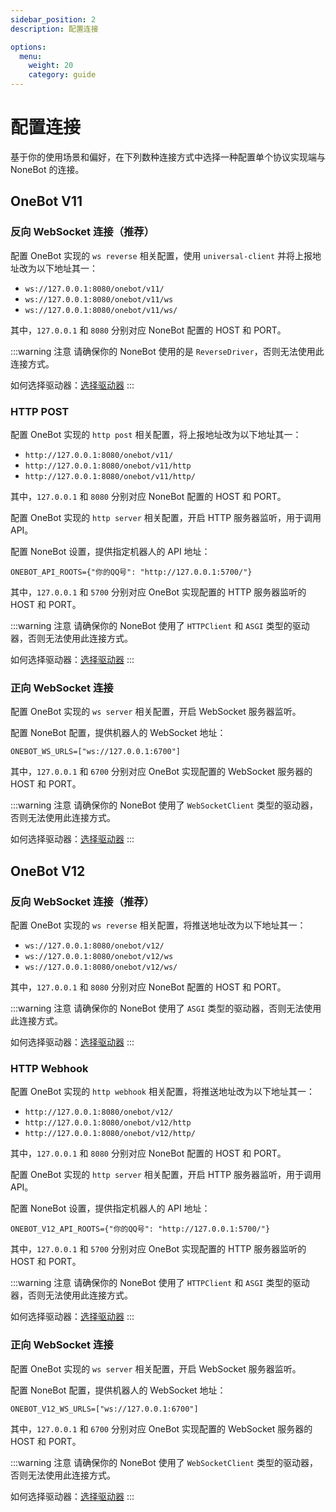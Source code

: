 ```yaml
---
sidebar_position: 2
description: 配置连接

options:
  menu:
    weight: 20
    category: guide
---
```


# 配置连接

基于你的使用场景和偏好，在下列数种连接方式中选择一种配置单个协议实现端与 NoneBot 的连接。

## OneBot V11

### 反向 WebSocket 连接（推荐）

配置 OneBot 实现的 `ws reverse` 相关配置，使用 `universal-client` 并将上报地址改为以下地址其一：

- `ws://127.0.0.1:8080/onebot/v11/`
- `ws://127.0.0.1:8080/onebot/v11/ws`
- `ws://127.0.0.1:8080/onebot/v11/ws/`

其中，`127.0.0.1` 和 `8080` 分别对应 NoneBot 配置的 HOST 和 PORT。

:::warning 注意
请确保你的 NoneBot 使用的是 `ReverseDriver`，否则无法使用此连接方式。

如何选择驱动器：[选择驱动器](https://nonebot.dev/docs/advanced/driver)
:::

### HTTP POST

配置 OneBot 实现的 `http post` 相关配置，将上报地址改为以下地址其一：

- `http://127.0.0.1:8080/onebot/v11/`
- `http://127.0.0.1:8080/onebot/v11/http`
- `http://127.0.0.1:8080/onebot/v11/http/`

其中，`127.0.0.1` 和 `8080` 分别对应 NoneBot 配置的 HOST 和 PORT。

配置 OneBot 实现的 `http server` 相关配置，开启 HTTP 服务器监听，用于调用 API。

配置 NoneBot 设置，提供指定机器人的 API 地址：

```dotenv title=.env
ONEBOT_API_ROOTS={"你的QQ号": "http://127.0.0.1:5700/"}
```

其中，`127.0.0.1` 和 `5700` 分别对应 OneBot 实现配置的 HTTP 服务器监听的 HOST 和 PORT。

:::warning 注意
请确保你的 NoneBot 使用了 `HTTPClient` 和 `ASGI` 类型的驱动器，否则无法使用此连接方式。

如何选择驱动器：[选择驱动器](https://nonebot.dev/docs/advanced/driver)
:::

### 正向 WebSocket 连接

配置 OneBot 实现的 `ws server` 相关配置，开启 WebSocket 服务器监听。

配置 NoneBot 配置，提供机器人的 WebSocket 地址：

```dotenv title=.env
ONEBOT_WS_URLS=["ws://127.0.0.1:6700"]
```

其中，`127.0.0.1` 和 `6700` 分别对应 OneBot 实现配置的 WebSocket 服务器的 HOST 和 PORT。

:::warning 注意
请确保你的 NoneBot 使用了 `WebSocketClient` 类型的驱动器，否则无法使用此连接方式。

如何选择驱动器：[选择驱动器](https://nonebot.dev/docs/advanced/driver)
:::

## OneBot V12

### 反向 WebSocket 连接（推荐）

配置 OneBot 实现的 `ws reverse` 相关配置，将推送地址改为以下地址其一：

- `ws://127.0.0.1:8080/onebot/v12/`
- `ws://127.0.0.1:8080/onebot/v12/ws`
- `ws://127.0.0.1:8080/onebot/v12/ws/`

其中，`127.0.0.1` 和 `8080` 分别对应 NoneBot 配置的 HOST 和 PORT。

:::warning 注意
请确保你的 NoneBot 使用了 `ASGI` 类型的驱动器，否则无法使用此连接方式。

如何选择驱动器：[选择驱动器](https://nonebot.dev/docs/advanced/driver)
:::

### HTTP Webhook

配置 OneBot 实现的 `http webhook` 相关配置，将推送地址改为以下地址其一：

- `http://127.0.0.1:8080/onebot/v12/`
- `http://127.0.0.1:8080/onebot/v12/http`
- `http://127.0.0.1:8080/onebot/v12/http/`

其中，`127.0.0.1` 和 `8080` 分别对应 NoneBot 配置的 HOST 和 PORT。

配置 OneBot 实现的 `http server` 相关配置，开启 HTTP 服务器监听，用于调用 API。

配置 NoneBot 设置，提供指定机器人的 API 地址：

```dotenv title=.env
ONEBOT_V12_API_ROOTS={"你的QQ号": "http://127.0.0.1:5700/"}
```

其中，`127.0.0.1` 和 `5700` 分别对应 OneBot 实现配置的 HTTP 服务器监听的 HOST 和 PORT。

:::warning 注意
请确保你的 NoneBot 使用了 `HTTPClient` 和 `ASGI` 类型的驱动器，否则无法使用此连接方式。

如何选择驱动器：[选择驱动器](https://nonebot.dev/docs/advanced/driver)
:::

### 正向 WebSocket 连接

配置 OneBot 实现的 `ws server` 相关配置，开启 WebSocket 服务器监听。

配置 NoneBot 配置，提供机器人的 WebSocket 地址：

```dotenv title=.env
ONEBOT_V12_WS_URLS=["ws://127.0.0.1:6700"]
```

其中，`127.0.0.1` 和 `6700` 分别对应 OneBot 实现配置的 WebSocket 服务器的 HOST 和 PORT。

:::warning 注意
请确保你的 NoneBot 使用了 `WebSocketClient` 类型的驱动器，否则无法使用此连接方式。

如何选择驱动器：[选择驱动器](https://nonebot.dev/docs/advanced/driver)
:::
